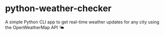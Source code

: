 # python-weather-checker
A simple Python CLI app to get real-time weather updates for any city using the OpenWeatherMap API 🌤️

